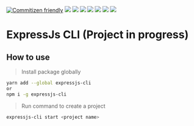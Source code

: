 [![Commitizen friendly](https://img.shields.io/badge/commitizen-friendly-brightgreen.svg)](http://commitizen.github.io/cz-cli/)
![](https://img.shields.io/github/last-commit/vitordelfino/expressjs-cli/master)
![](https://img.shields.io/github/issues/vitordelfino/expressjs-cli/master)
![](https://img.shields.io/github/issues-raw/vitordelfino/expressjs-cli/master)
![](https://img.shields.io/github/downloads/vitordelfino/expressjs-cli/total)
![](https://img.shields.io/npm/v/expressjs-cli)
![](https://img.shields.io/npm/dt/expressjs-cli)
![](https://img.shields.io/github/package-json/keywords/vitordelfino/expressjs-cli)

# ExpressJs CLI (Project in progress)

## How to use

> Install package globally

```bash
yarn add --global expressjs-cli
or
npm i -g expressjs-cli
```

> Run command to create a project

```bash
expressjs-cli start <project name>
```
